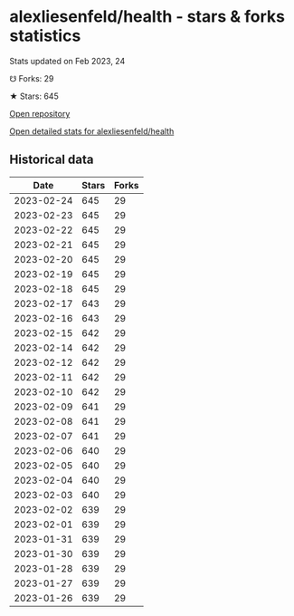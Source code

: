 # alexliesenfeld/health - stars & forks statistics

Stats updated on Feb 2023, 24

☋ Forks: 29

★ Stars: 645

[Open repository](https://github.com/alexliesenfeld/health)

[Open detailed stats for alexliesenfeld/health](https://reviewgithub.com/rep/alexliesenfeld/health)

## Historical data
| Date | Stars | Forks |
|------|-------|-------|
| 2023-02-24 | 645 | 29 | 
| 2023-02-23 | 645 | 29 | 
| 2023-02-22 | 645 | 29 | 
| 2023-02-21 | 645 | 29 | 
| 2023-02-20 | 645 | 29 | 
| 2023-02-19 | 645 | 29 | 
| 2023-02-18 | 645 | 29 | 
| 2023-02-17 | 643 | 29 | 
| 2023-02-16 | 643 | 29 | 
| 2023-02-15 | 642 | 29 | 
| 2023-02-14 | 642 | 29 | 
| 2023-02-12 | 642 | 29 | 
| 2023-02-11 | 642 | 29 | 
| 2023-02-10 | 642 | 29 | 
| 2023-02-09 | 641 | 29 | 
| 2023-02-08 | 641 | 29 | 
| 2023-02-07 | 641 | 29 | 
| 2023-02-06 | 640 | 29 | 
| 2023-02-05 | 640 | 29 | 
| 2023-02-04 | 640 | 29 | 
| 2023-02-03 | 640 | 29 | 
| 2023-02-02 | 639 | 29 | 
| 2023-02-01 | 639 | 29 | 
| 2023-01-31 | 639 | 29 | 
| 2023-01-30 | 639 | 29 | 
| 2023-01-28 | 639 | 29 | 
| 2023-01-27 | 639 | 29 | 
| 2023-01-26 | 639 | 29 | 

